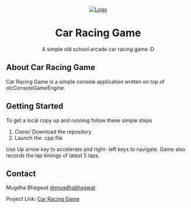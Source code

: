 
<br />
<p align="center">
  <a href="https://github.com/bhagwatmugdha/Car-Racing-Game">
    <img src="" alt="Logo">
  </a>

  <h1 align="center">Car Racing Game</h1>

  <p align="center">
    A simple old school arcade car racing game :D
    <br />
  </p>
</p>

## About Car Racing Game
Car Racing Game is a simple console application written on top of olcConsoleGameEngine. 

## Getting Started

To get a local copy up and running follow these simple steps
1. Clone/ Download the repository
2. Launch the .cpp file

Use Up arrow key to accelerate and right- left keys to navigate. Game also records the lap timings of latest 5 laps.


<!-- CONTACT -->
## Contact

Mugdha Bhagwat
[@mugdhabhagwat](https://www.linkedin.com/in/mugdhabhagwat/)

Project Link: [Car Racing Game](https://github.com/bhagwatmugdha/Car-Racing-Game)
